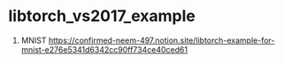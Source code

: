 # libtorch_vs2017_example

1. MNIST
    https://confirmed-neem-497.notion.site/libtorch-example-for-mnist-e276e5341d6342cc90ff734ce40ced61
